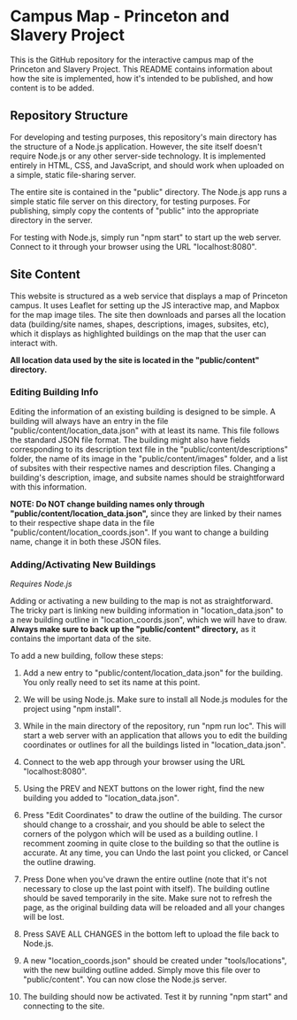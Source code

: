 # Campus Map - Princeton and Slavery Project

This is the GitHub repository for the interactive campus map of the Princeton and Slavery Project. This README contains information about how the site is implemented, how it's intended to be published, and how content is to be added.

## Repository Structure

For developing and testing purposes, this repository's main directory has the structure of a Node.js application. However, the site itself doesn't require Node.js or any other server-side technology. It is implemented entirely in HTML, CSS, and JavaScript, and should work when uploaded on a simple, static file-sharing server.

The entire site is contained in the "public" directory. The Node.js app runs a simple static file server on this directory, for testing purposes. For publishing, simply copy the contents of "public" into the appropriate directory in the server.

For testing with Node.js, simply run "npm start" to start up the web server. Connect to it through your browser using the URL "localhost:8080".

## Site Content

This website is structured as a web service that displays a map of Princeton campus. It uses Leaflet for setting up the JS interactive map, and Mapbox for the map image tiles. The site then downloads and parses all the location data (building/site names, shapes, descriptions, images, subsites, etc), which it displays as highlighted buildings on the map that the user can interact with.

**All location data used by the site is located in the "public/content" directory.**

### Editing Building Info

Editing the information of an existing building is designed to be simple. A building will always have an entry in the file "public/content/location_data.json" with at least its name. This file follows the standard JSON file format. The building might also have fields corresponding to its description text file in the "public/content/descriptions" folder, the name of its image in the "public/content/images" folder, and a list of subsites with their respective names and description files. Changing a building's description, image, and subsite names should be straightforward with this information.

**NOTE: Do NOT change building names only through "public/content/location_data.json",** since they are linked by their names to their respective shape data in the file "public/content/location_coords.json". If you want to change a building name, change it in both these JSON files.

### Adding/Activating New Buildings

*Requires Node.js*

Adding or activating a new building to the map is not as straightforward. The tricky part is linking new building information in "location_data.json" to a new building outline in "location_coords.json", which we will have to draw. **Always make sure to back up the "public/content" directory,** as it contains the important data of the site.

To add a new building, follow these steps:

1. Add a new entry to "public/content/location_data.json" for the building. You only really need to set its name at this point.

2. We will be using Node.js. Make sure to install all Node.js modules for the project using "npm install".

3. While in the main directory of the repository, run "npm run loc". This will start a web server with an application that allows you to edit the building coordinates or outlines for all the buildings listed in "location_data.json".

4. Connect to the web app through your browser using the URL "localhost:8080".

5. Using the PREV and NEXT buttons on the lower right, find the new building you added to "location_data.json".

6. Press "Edit Coordinates" to draw the outline of the building. The cursor should change to a crosshair, and you should be able to select the corners of the polygon which will be used as a building outline. I recomment zooming in quite close to the building so that the outline is accurate. At any time, you can Undo the last point you clicked, or Cancel the outline drawing.

7. Press Done when you've drawn the entire outline (note that it's not necessary to close up the last point with itself). The building outline should be saved temporarily in the site. Make sure not to refresh the page, as the original building data will be reloaded and all your changes will be lost.

8. Press SAVE ALL CHANGES in the bottom left to upload the file back to Node.js.

9. A new "location_coords.json" should be created under "tools/locations", with the new building outline added. Simply move this file over to "public/content". You can now close the Node.js server.

10. The building should now be activated. Test it by running "npm start" and connecting to the site.
